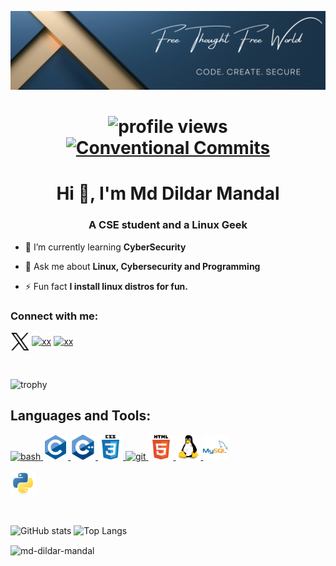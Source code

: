 
[![MasterHead](img/header.png)](https://github.com/MD-DILDAR-MANDAL)

<h1 align="center">

![profile views](https://komarev.com/ghpvc/?username=md-dildar-mandal&label=Profile%20views&color=0e75b6&style=flat) 
[![Conventional Commits](https://img.shields.io/badge/Conventional%20Commits-1.0.0-%23FE5196?logo=conventionalcommits&logoColor=white)](https://conventionalcommits.org)

</h1>

<h1 align="center">Hi 👋, I'm Md Dildar Mandal</h1>
<h3 align="center">A CSE student and a Linux Geek</h3>

- 🌱 I’m currently learning **CyberSecurity**

- 💬 Ask me about **Linux, Cybersecurity and Programming**

- ⚡ Fun fact **I install linux distros for fun.**

<h3 align="left">Connect with me:</h3>
<p align="left">

<a href="https://x.com/m_dildar_m" target="blank"><img align="center" src="img/twit.jpg" alt="xx" height="30" width="30" /></a>
<a href="https://www.linkedin.com/in/md-dildar-mandal-837048199/" target="blank"><img align="center" src="https://raw.githubusercontent.com/rahuldkjain/github-profile-readme-generator/master/src/images/icons/Social/linked-in-alt.svg" alt="xx" height="30" width="40" /></a>
<a href="https://leetcode.com/dildarmandal335/" target="blank"><img align="center" src="https://raw.githubusercontent.com/rahuldkjain/github-profile-readme-generator/master/src/images/icons/Social/leet-code.svg" alt="xx" height="30" width="40" /></a>
</p>

<br/>

![trophy](https://github-profile-trophy.vercel.app/?username=md-dildar-mandal&theme=discord&no-frame=true)

## Languages and Tools:

<p align="left"> <a href="https://www.gnu.org/software/bash/" target="_blank" rel="noreferrer"> <img src="https://www.vectorlogo.zone/logos/gnu_bash/gnu_bash-icon.svg" alt="bash" width="40" height="40"/> </a> <a href="https://www.cprogramming.com/" target="_blank" rel="noreferrer"> <img src="https://raw.githubusercontent.com/devicons/devicon/master/icons/c/c-original.svg" alt="c" width="40" height="40"/> </a> <a href="https://www.w3schools.com/cpp/" target="_blank" rel="noreferrer"> <img src="https://raw.githubusercontent.com/devicons/devicon/master/icons/cplusplus/cplusplus-original.svg" alt="cplusplus" width="40" height="40"/> </a> <a href="https://www.w3schools.com/css/" target="_blank" rel="noreferrer"> <img src="https://raw.githubusercontent.com/devicons/devicon/master/icons/css3/css3-original-wordmark.svg" alt="css3" width="40" height="40"/> </a> <a href="https://git-scm.com/" target="_blank" rel="noreferrer"> <img src="https://www.vectorlogo.zone/logos/git-scm/git-scm-icon.svg" alt="git" width="40" height="40"/> </a> <a href="https://www.w3.org/html/" target="_blank" rel="noreferrer"> <img src="https://raw.githubusercontent.com/devicons/devicon/master/icons/html5/html5-original-wordmark.svg" alt="html5" width="40" height="40"/> </a> <a href="https://www.linux.org/" target="_blank" rel="noreferrer"> <img src="https://raw.githubusercontent.com/devicons/devicon/master/icons/linux/linux-original.svg" alt="linux" width="40" height="40"/> </a> <a href="https://www.mysql.com/" target="_blank" rel="noreferrer"> <img src="https://raw.githubusercontent.com/devicons/devicon/master/icons/mysql/mysql-original-wordmark.svg" alt="mysql" width="40" height="40"/> </a> </p>
<p align="left"> <a href="https://www.python.org" target="_blank" rel="noreferrer"> <img src="https://raw.githubusercontent.com/devicons/devicon/master/icons/python/python-original.svg" alt="python" width="40" height="40"/> </a> </p>

<br/>

![GitHub stats](https://github-readme-stats.vercel.app/api?username=md-dildar-mandal&show_icons=true&theme=nightowl&hide_title=true&hide_border=true)
![Top Langs](https://github-readme-stats.vercel.app/api/top-langs/?username=md-dildar-mandal&layout=compact&size_weight=0.5&count_weight=0.5&langs_count=8&bg_color=011627&text_color=7FDBCA&hide_border=true&hide_title=true)

<p><img align="center" src="https://github-readme-streak-stats.herokuapp.com/?user=md-dildar-mandal&theme=nightowl&hide_border=true" alt="md-dildar-mandal" /></p>


